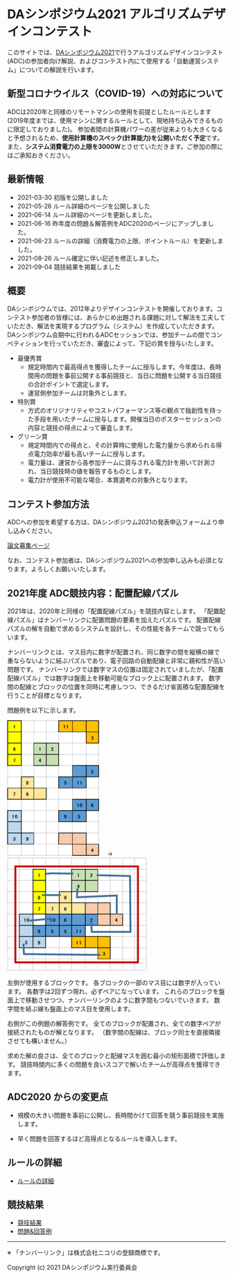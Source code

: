 # DAシンポジウム2021 アルゴリズムデザインコンテスト

このサイトでは、[DAシンポジウム2021](http://www.sig-sldm.org/das/)で行うアルゴリズムデザインコンテスト(ADC)の参加者向け解説、およびコンテスト内にて使用する「自動運営システム」についての解説を行います。

## 新型コロナウイルス（COVID-19）への対応について

ADCは2020年と同様のリモートマシンの使用を前提としたルールとします (2019年度までは、使用マシンに関するルールとして、現地持ち込みできるものに限定しておりました)。
参加者間の計算機パワーの差が従来よりも大きくなると予想されるため、**使用計算機のスペック(計算能力)を公開いただく予定**です。また、**システム消費電力の上限を3000W**とさせていただきます。ご参加の際にはご承知おきください。

## 最新情報

- 2021-03-30 初版を公開しました
- 2021-05-26 ルール詳細のページを公開しました
- 2021-06-14 ルール詳細のページを更新しました。
- 2021-06-16 昨年度の問題＆解答例をADC2020のページにアップしました。
- 2021-06-23 ルールの詳細（消費電力の上限、ポイントルール）を更新しました。
- 2021-08-26 ルール確定に伴い記述を修正しました。
- 2021-09-04 競技結果を掲載しました

## 概要 

DAシンポジウムでは、2012年よりデザインコンテストを開催しております。コンテスト参加者の皆様には、あらかじめ出題される課題に対して解法を工夫していただき、解法を実現するプログラム（システム）を作成していただきます。DAシンポジウム会期中に行われるADCセッションでは、参加チームの間でコンペティションを行っていただき、審査によって、下記の賞を授与いたします。

- 最優秀賞
  - 規定時間内で最高得点を獲得したチームに授与します。今年度は、長時間用の問題を事前公開する事前競技と、当日に問題を公開する当日競技の合計ポイントで選定します。
  - 運営側参加チームは対象外とします。
- 特別賞
  - 方式のオリジナリティやコストパフォーマンス等の観点で独創性を持った手段を用いたチームに授与します。開催当日のポスターセッションの内容と競技の得点によって審査します。
- グリーン賞
  - 規定時間内での得点と、その計算時に使用した電力量から求められる得点電力効率が最も高いチームに授与します。
  - 電力量は、運営から各参加チームに貸与される電力計を用いて計測され、当日競技時の値を報告するものとします。
  - 電力計が使用不可能な場合、本賞選考の対象外となります。

## コンテスト参加方法

ADCへの参加を希望する方は、DAシンポジウム2021の発表申込フォームより申し込みください。

[論文募集ページ](http://www.sig-sldm.org/das/CFP.html)

なお、コンテスト参加者は、DAシンポジウム2021への参加申し込みも必須となります。よろしくお願いいたします。

<a name="puzzle"></a>

## 2021年度 ADC競技内容：配置配線パズル

2021年は、2020年と同様の「配置配線パズル」を競技内容とします。
「配置配線パズル」はナンバーリンクに配置問題の要素を加えたパズルです。
配置配線パズルの解を自動で求めるシステムを設計し、その性能を各チームで競ってもらいます。

ナンバーリンクとは、マス目内に数字が配置され、同じ数字の間を縦横の線で重ならないように結ぶパズルであり、電子回路の自動配線と非常に親和性が高い問題です。
ナンバーリンクでは数字マスの位置は固定されていましたが、「配置配線パズル」では数字は盤面上を移動可能なブロック上に配置されます。
数字間の配線とブロックの位置を同時に考慮しつつ、できるだけ省面積な配置配線を行うことが目標となります。

問題例を以下に示します。

![問題例](images/ex1.png)
　→　
![解答例](images/ex1ans.png)

左側が使用するブロックです。
各ブロックの一部のマス目には数字が入っています。
各数字は2回ずつ現れ、必ずペアになっています。
これらのブロックを盤面上で移動させつつ、ナンバーリンクのように数字間もつないでいきます。
数字間を結ぶ線も盤面上のマス目を使用します。

右側がこの例題の解答例です。
全てのブロックが配置され、全ての数字ペアが接続されたものが解となります。
（数字間の配線は、ブロック同士を直接隣接させても構いません。）

求めた解の良さは、全てのブロックと配線マスを囲む最小の矩形面積で評価します。
競技時間内に多くの問題を良いスコアで解いたチームが高得点を獲得できます。

## ADC2020 からの変更点

- 規模の大きい問題を事前に公開し、長時間かけて回答を競う事前競技を実施します。

- 早く問題を回答するほど高得点となるルールを導入します。

## ルールの詳細

- [ルールの詳細](rule.md)

## 競技結果

- [競技結果](docs/ADC2021_results.pdf)
- [問題&回答例](docs/QA2021.zip)


---
※ 「ナンバーリンク」は株式会社ニコリの登録商標です。

Copyright (c) 2021 DAシンポジウム実行委員会
